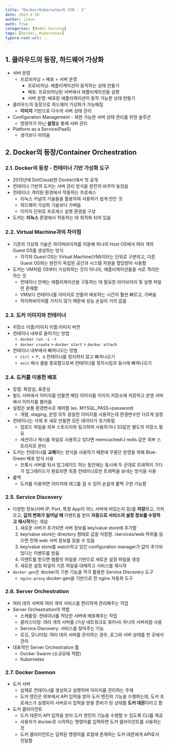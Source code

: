 ```yaml
---
title: "Docker/Kubernetes의 이해 - 1"
date: 2023-4-10
author: jieun
math: True
categories: [Model-Serving]
tags: [Docker, Kubernetes]
typora-root-url: ..
---
```


## 1. 클라우드의 등장, 하드웨어 가상화

- 서버 운영
  - 프로비저닝 > 배포 > 서버 운영
    - 프로비저닝: 애플리케이션이 동작하는 상태 만들기
    - 배포: 프로비저닝된 서버에서 애플리케이션을 실행
    - 서버 운영: 배포된 애플리케이션이 동작 가능한 상태 만들기
- 클라우드의 등장으로 하드웨어 가상화가 가능해짐
  - **이미지** 기반으로 다수의 서버 상태 관리
- Configuration Management - 재현 가능한 서버 상태 관리를 위한 솔루션
  - 명령어가 아닌 **설정**을 통해 서버 관리
- Platform as a Service(PaaS)
  - 생각보다 어려움

## 2. Docker의 등장/Container Orchestration

### 2.1. Docker의 등장 - 컨테이너 기반 가상화 도구

- 2013년에 DotCloud(현 Docker)에서 첫 공개
- 컨테이너 기반의 도커는 서버 관리 방식을 완전히 바꾸어 놓았음
- 컨테이너: 격리된 환경에서 작동하는 프로세스
  - 리눅스 커널의 기술들을 활용하여 사용하기 쉽게 만든 것
  - 하드웨어 가상화 기술보다 가벼움
  - 이미지 단위로 프로세스 실행 환경을 구성
- 도커는 **리눅스** 환경에서 작동하는 데 최적화 되어 있음

### 2.2. Virtual Machine과의 차이점

- 기존의 가상화 기술은 하이퍼바이저를 이용해 하나의 Host OS에서 여러 개의 Guest OS를 생성하는 방식
  - 각각의 Guest OS는 Virtual Machine(VM)이라는 단위로 구분되고, 다른 Guest OS와는 완전히 독립된 공간과 시스템 자원을 할당받아 사용함
- 도커는 VM처럼 OS부터 가상화하는 것이 아니라, 애플리케이션들을 서로 격리만 하는 것
  - 컨테이너 안에는 애플리케이션을 구동하는 데 필요한 라이브러리 및 실행 파일만 존재함
  - VM보다 컨테이너를 이미지로 만들어 배포하는 시간이 훨씬 빠르고, 가벼움
  - 하이퍼바이저를 거치지 않기 때문에 성능 손실이 거의 없음

### 2.3. 도커 이미지와 컨테이너

- 저장소 이름/이미지 이름:이미지 버전
- 컨테이너 내부로 들어가는 방법
  - `docker run -i -t`
  - `docker create` > `docker start` > `docker attach`
- 컨테이너 내부에서 빠져나오는 방법
  - `Ctrl + P, Q` 컨테이너를 정지하지 않고 빠져나오기
  - `exit` 배시 셸을 종료함으로써 컨테이너를 정지시킴과 동시에 빠져나오기

### 2.4. 도커를 이용한 배포

- 장점: 확장성, 표준성
- 빌드 서버에서 이미지를 만들면 해당 이미지를 이미지 저장소에 저장하고 운영 서버에서 이미지를 불러옴
- 설정은 보통 환경변수로 제어함 (ex. MYSQL_PASS=password)
  - 개발, staging, 운영 모두 동일한 이미지를 사용하는데 환경변수만 다르게 설정
- 컨테이너는 삭제 후 새로 만들면 모든 데이터가 초기화됨
  - 업로드 파일을 외부 스토리지와 링크하여 사용하거나 S3같은 별도의 저장소 필요
  - 세션이나 캐시를 파일로 사용하고 있다면 memcached나 redis 같은 외부 스토리지로 분리
- 도커는 컨테이너를 **교체**하는 방식을 사용하기 때문에 무중단 운영을 위해 Blue-Green 배포 방식 사용
  - 프록시 서버를 둬서 업그레이드 하는 동안에는 동시에 두 군데로 트래픽이 가다가 업그레이드가 완료되면 최종 컨테이너로만 트래픽을 보내는 방식을 사용
- 롤백
  - 도커를 이용하면 이미지에 태그를 걸 수 있어 손쉽게 롤백 구현 가능함

### 2.5. Service Discovery

- 다양한 정보(서버 IP, Port, 특정 App이 어느 서버에 떠있는지 등)를 **저장**하고, 가져오고, **값의 변화가 일어날 때** 이벤트를 받아 **자동으로 서비스의 설정 정보를 수정하고 재시작**하는 개념
  1. 새로운 서버가 추가되면 서버 정보를 key/value store에 추가함
  2. key/value store는 directory 형태로 값을 저장함. /services/web 하위를 읽으면 전체 web 서버 정보를 읽을 수 있음
  3. key/value store를 watch하고 있던 configuration manager가 값이 추가되었다는 이벤트를 받음
  4. 이벤트를 받으면 템플릿 파일을 기반으로 새로운 설정 파일을 생성
  5. 새로운 설정 파일이 기존 파일을 대체하고 서비스를 재시작
- `docker-gen`은 docker의 기본 기능을 적극 활용한 Service Discovery 도구
  - `nginx-proxy` docker-gen을 기반으로 한 nginx 자동화 도구

### 2.6. Server Orchestration

- 여러 대의 서버와 여러 개의 서비스를 편리하게 관리해주는 작업
- Server Orchestration의 역할
  - 스케줄링: 컨테이너를 적당한 서버에 배포해주는 작업
  - 클러스터링: 여러 개의 서버를 (가상 네트워크로 묶어서) 하나의 서버처럼 사용
  - Service Discovery: 서비스를 찾아주는 기능
  - 로깅, 모니터링: 여러 대의 서버를 관리하는 경우, 로그와 서버 상태를 한 곳에서 관리
- 대표적인 Server Orchestration 툴
  - Docker Swarm (소규모에 적합)
  - Kubernetes

### 2.7. Docker Daemon

- 도커 서버
  - 실제로 컨테이너를 생성하고 실행하며 이미지를 관리하는 주체
  - 도커 엔진은 외부에서 API 입력을 받아 도커 엔진의 기능을 수행하는데, 도커 프로세스가 실행되어 서버로서 입력을 받을 준비가 된 상태를 **도커 데몬**이라고 함
- 도커 클라이언트
  - 도커 데몬이 API 입력을 받아 도커 엔진의 기능을 수행할 수 있도록 CLI를 제공
  - 사용자가 docker로 시작하는 명령어를 입력하면 도커 클라이언트를 사용하는 것
  - 도커 클라이언트는 입력된 명령어를 로컬에 존재하는 도커 데몬에게 API로서 전달함
